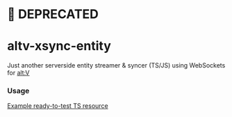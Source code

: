 # 🚫 DEPRECATED

# altv-xsync-entity

Just another serverside entity streamer & syncer (TS/JS) using WebSockets for [alt:V](https://altv.mp)

### Usage
[Example ready-to-test TS resource](/example-ts-resource)
